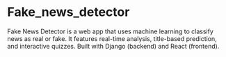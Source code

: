 # Fake_news_detector
Fake News Detector is a web app that uses machine learning to classify news as real or fake. It features real-time analysis, title-based prediction, and interactive quizzes. Built with Django (backend) and React (frontend).
